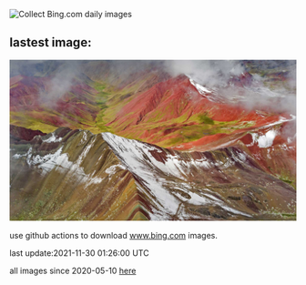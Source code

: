 ![Collect Bing.com daily images](https://github.com/counter2015/bing-daily-images/workflows/Collect%20Bing.com%20daily%20images/badge.svg)
## lastest image:
![](images/RainbowMountain.jpg)

use github actions to download www.bing.com images.

last update:2021-11-30 01:26:00 UTC

all images since 2020-05-10 [here](https://github.com/counter2015/bing-daily-images/tree/master/images) 

